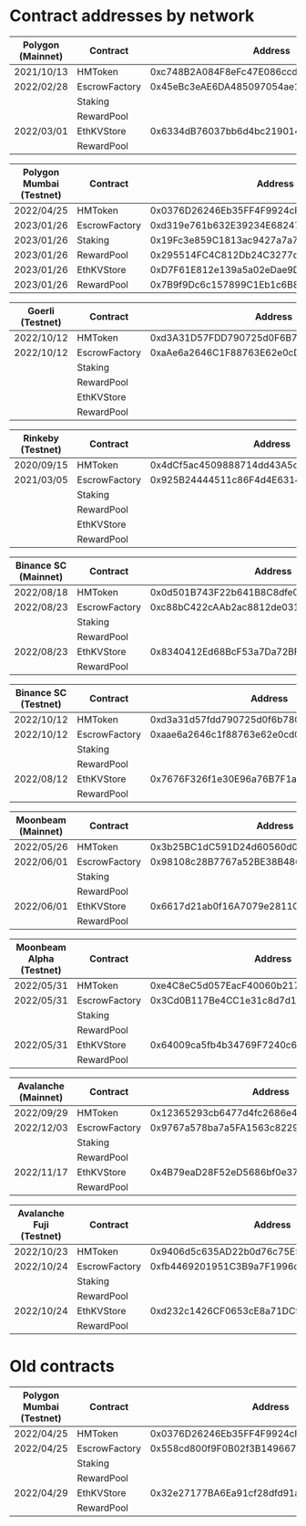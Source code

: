 # Contract addresses by network


| Polygon (Mainnet)        | Contract       | Address                                    | Proxy                                      |
|--------------------------|----------------|--------------------------------------------|--------------------------------------------|
|2021/10/13                | HMToken        | 0xc748B2A084F8eFc47E086ccdDD9b7e67aEb571BF | N/A                                        |
|2022/02/28                | EscrowFactory  | 0x45eBc3eAE6DA485097054ae10BA1A0f8e8c7f794 |                                            |
|                          | Staking        |                                            |                                            |
|                          | RewardPool     |                                            |                                            |
|2022/03/01                | EthKVStore     | 0x6334dB76037bb6d4bc21901433E870b22ACa1F9a | N/A                                        |
|                          | RewardPool     |                                            |                                            |

| Polygon Mumbai (Testnet) | Contract       | Address                                    | Proxy                                      |
|--------------------------|----------------|--------------------------------------------|--------------------------------------------|
|2022/04/25                | HMToken        | 0x0376D26246Eb35FF4F9924cF13E6C05fd0bD7Fb4 | N/A                                        |
|2023/01/26                | EscrowFactory  | 0xd319e761b632E39234E68247D307818a20158890 | 0xA8D927C4DA17A6b71675d2D49dFda4E9eBE58f2d |
|2023/01/26                | Staking        | 0x19Fc3e859C1813ac9427a7a78BeB9ae102CE96d3 | 0x7Fd3dF914E7b6Bd96B4c744Df32183b51368Bfac |
|2023/01/26                | RewardPool     | 0x295514FC4C812Db24C3277d6D3175956AdEA273C | 0xf0145eD99AC3c4f877aDa7dA4D1E059ec9116BAE |
|2023/01/26                | EthKVStore     | 0xD7F61E812e139a5a02eDae9Dfec146E1b8eA3807 | N/A                                        |
|2023/01/26                | RewardPool     | 0x7B9f9Dc6c157899C1Eb1c6B86f94855cC2F537dF | 0xC522463d36f76b881bE66484e3068F11e7038Ace |

| Goerli (Testnet)         | Contract       | Address                                    | Proxy                                      |
|--------------------------|----------------|--------------------------------------------|--------------------------------------------|
|2022/10/12                | HMToken        | 0xd3A31D57FDD790725d0F6B78095F62E8CD4ab317 | N/A                                        |
|2022/10/12                | EscrowFactory  | 0xaAe6a2646C1F88763E62e0cD08aD050Ea66AC46F |                                            |
|                          | Staking        |                                            |                                            |
|                          | RewardPool     |                                            |                                            |
|                          | EthKVStore     |                                            | N/A                                        |
|                          | RewardPool     |                                            |                                            |

| Rinkeby (Testnet)        | Contract       | Address                                    | Proxy                                      |
|--------------------------|----------------|--------------------------------------------|--------------------------------------------|
|2020/09/15                | HMToken        | 0x4dCf5ac4509888714dd43A5cCc46d7ab389D9c23 | N/A                                        |
|2021/03/05                | EscrowFactory  | 0x925B24444511c86F4d4E63141D8Be0A025E2dca4 |                                            |
|                          | Staking        |                                            |                                            |
|                          | RewardPool     |                                            |                                            |
|                          | EthKVStore     |                                            | N/A                                        |
|                          | RewardPool     |                                            |                                            |

| Binance SC (Mainnet)     | Contract       | Address                                    | Proxy                                      |
|--------------------------|----------------|--------------------------------------------|--------------------------------------------|
|2022/08/18                | HMToken        | 0x0d501B743F22b641B8C8dfe00F1AAb881D57DDC7 | N/A                                        |
|2022/08/23                | EscrowFactory  | 0xc88bC422cAAb2ac8812de03176402dbcA09533f4 |                                            |
|                          | Staking        |                                            |                                            |
|                          | RewardPool     |                                            |                                            |
|2022/08/23                | EthKVStore     | 0x8340412Ed68BcF53a7Da72BFFc1E2E74CfdE74D0 | N/A                                        |
|                          | RewardPool     |                                            |                                            |

| Binance SC (Testnet)     | Contract       | Address                                    | Proxy                                      |
|--------------------------|----------------|--------------------------------------------|--------------------------------------------|
|2022/10/12                | HMToken        | 0xd3a31d57fdd790725d0f6b78095f62e8cd4ab317 | N/A                                        |
|2022/10/12                | EscrowFactory  | 0xaae6a2646c1f88763e62e0cd08ad050ea66ac46f |                                            |
|                          | Staking        |                                            |                                            |
|                          | RewardPool     |                                            |                                            |
|2022/08/12                | EthKVStore     | 0x7676F326f1e30E96a76B7F1a860d56A9ac988a7d | N/A                                        |
|                          | RewardPool     |                                            |                                            |

| Moonbeam (Mainnet)       | Contract       | Address                                    | Proxy                                      |
|--------------------------|----------------|--------------------------------------------|--------------------------------------------|
|2022/05/26                | HMToken        | 0x3b25BC1dC591D24d60560d0135D6750A561D4764 | N/A                                        |
|2022/06/01                | EscrowFactory  | 0x98108c28B7767a52BE38B4860832dd4e11A7ecad |                                            |
|                          | Staking        |                                            |                                            |
|                          | RewardPool     |                                            |                                            |
|2022/06/01                | EthKVStore     | 0x6617d21ab0f16A7079e2811Cf9306CAe7018bDd9 | N/A                                        |
|                          | RewardPool     |                                            |                                            |

| Moonbeam Alpha (Testnet) | Contract       | Address                                    | Proxy                                      |
|--------------------------|----------------|--------------------------------------------|--------------------------------------------|
|2022/05/31                | HMToken        | 0xe4C8eC5d057EacF40060b2174627a4941a5c8127 | N/A                                        |
|2022/05/31                | EscrowFactory  | 0x3Cd0B117Be4CC1e31c8d7d1eD8b32208a2820902 |                                            |
|                          | Staking        |                                            |                                            |
|                          | RewardPool     |                                            |                                            |
|2022/05/31                | EthKVStore     | 0x64009ca5fb4b34769F7240c6073FEc34bf5b64E3 | N/A                                        |
|                          | RewardPool     |                                            |                                            |

| Avalanche (Mainnet)      | Contract       | Address                                    | Proxy                                      |
|--------------------------|----------------|--------------------------------------------|--------------------------------------------|
|2022/09/29                | HMToken        | 0x12365293cb6477d4fc2686e46bb97e3fb64f1550 | N/A                                        |
|2022/12/03                | EscrowFactory  | 0x9767a578ba7a5FA1563c8229943cB01cd8446BB4 |                                            |
|                          | Staking        |                                            |                                            |
|                          | RewardPool     |                                            |                                            |
|2022/11/17                | EthKVStore     | 0x4B79eaD28F52eD5686bf0e379717e85fc7aD10Df | N/A                                        |
|                          | RewardPool     |                                            |                                            |

| Avalanche Fuji (Testnet) | Contract       | Address                                    | Proxy                                      |
|--------------------------|----------------|--------------------------------------------|--------------------------------------------|
|2022/10/23                | HMToken        | 0x9406d5c635AD22b0d76c75E52De57A2177919ca3 | N/A                                        |
|2022/10/24                | EscrowFactory  | 0xfb4469201951C3B9a7F1996c477cb7BDBEcE0A88 |                                            |
|                          | Staking        |                                            |                                            |
|                          | RewardPool     |                                            |                                            |
|2022/10/24                | EthKVStore     | 0xd232c1426CF0653cE8a71DC98bCfDf10c471c114 | N/A                                        |
|                          | RewardPool     |                                            |                                            |




# Old contracts


| Polygon Mumbai (Testnet) | Contract       | Address                                    | Proxy                                      |
|--------------------------|----------------|--------------------------------------------|--------------------------------------------|
|2022/04/25                | HMToken        | 0x0376D26246Eb35FF4F9924cF13E6C05fd0bD7Fb4 | N/A                                        |
|2022/04/25                | EscrowFactory  | 0x558cd800f9F0B02f3B149667bDe003284c867E94 |                                            |
|                          | Staking        |                                            |                                            |
|                          | RewardPool     |                                            |                                            |
|2022/04/29                | EthKVStore     | 0x32e27177BA6Ea91cf28dfd91a0Da9822A4b74EcF | N/A                                        |
|                          | RewardPool     |                                            |                                            |